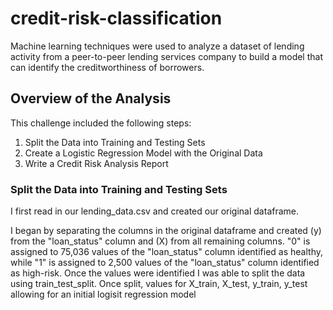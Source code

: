 # credit-risk-classification
Machine learning techniques were used to analyze a dataset of lending activity from a peer-to-peer lending services company to build a model that can identify the creditworthiness of borrowers.
## Overview of the Analysis
This challenge included the following steps:
 1. Split the Data into Training and Testing Sets
 2. Create a Logistic Regression Model with the Original Data
 3. Write a Credit Risk Analysis Report
### Split the Data into Training and Testing Sets
I first read in our lending_data.csv and created our original dataframe.

I began by separating the columns in the original dataframe and created (y) from the "loan_status" column and (X) from all remaining columns. "0" is assigned to 75,036 values of the "loan_status" column identified as healthy, while "1" is assigned to 2,500 values of the "loan_status" column identified as high-risk. Once the values were identified I was able to split the data using train_test_split. Once split, values for X_train, X_test, y_train, y_test allowing for an initial logisit regression model

